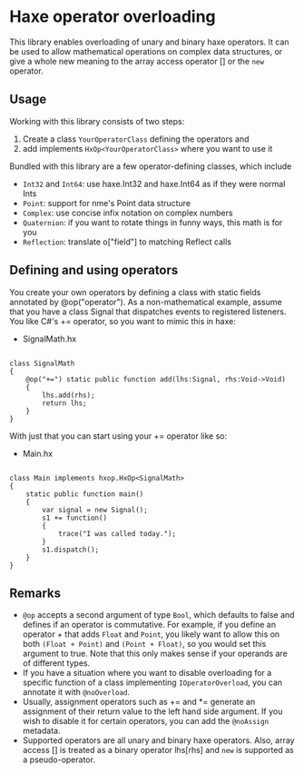 Haxe operator overloading
=============

This library enables overloading of unary and binary haxe operators. It can be used to allow mathematical operations on complex data structures, or give a whole new meaning to the array access operator [] or the `new` operator.

Usage
-------

Working with this library consists of two steps:

1. Create a class `YourOperatorClass` defining the operators and
2. add implements `HxOp<YourOperatorClass>` where you want to use it

Bundled with this library are a few operator-defining classes, which include

* `Int32` and `Int64`: use haxe.Int32 and haxe.Int64 as if they were normal Ints
* `Point`: support for nme's Point data structure
* `Complex`: use concise infix notation on complex numbers
* `Quaternion`: if you want to rotate things in funny ways, this math is for you
* `Reflection`: translate o["field"] to matching Reflect calls

Defining and using operators
-------

You create your own operators by defining a class with static fields annotated by @op("operator"). As a non-mathematical example, assume that you have a class Signal that dispatches events to registered listeners. You like C#'s += operator, so you want to mimic this in haxe:

* SignalMath.hx

```

class SignalMath
{
	@op("+=") static public function add(lhs:Signal, rhs:Void->Void)
	{
		lhs.add(rhs);
		return lhs;
	}
}

```

With just that you can start using your += operator like so:

* Main.hx

```

class Main implements hxop.HxOp<SignalMath>
{
	static public function main()
	{
		var signal = new Signal();
		s1 += function()
		{
			trace("I was called today.");
		}
		s1.dispatch();
	}
}

```

Remarks
-------

* `@op` accepts a second argument of type `Bool`, which defaults to false and defines if an operator is commutative. For example, if you define an operator + that adds `Float` and `Point`, you likely want to allow this on both `(Float + Point)` and `(Point + Float)`, so you would set this argument to true. Note that this only makes sense if your operands are of different types.
* If you have a situation where you want to disable overloading for a specific function of a class implementing `IOperatorOverload`, you can annotate it with `@noOverload`.
* Usually, assignment operators such as += and *= generate an assignment of their return value to the left hand side argument. If you wish to disable it for certain operators, you can add the `@noAssign` metadata.
* Supported operators are all unary and binary haxe operators. Also, array access [] is treated as a binary operator lhs[rhs] and `new` is supported as a pseudo-operator.